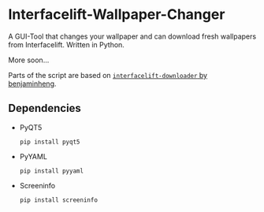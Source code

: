 # Interfacelift-Wallpaper-Changer

A GUI-Tool that changes your wallpaper and can download fresh wallpapers from Interfacelift.
Written in Python.

More soon...

Parts of the script are based on [``interfacelift-downloader`` by benjaminheng](https://github.com/benjaminheng/interfacelift-downloader).

## Dependencies

* PyQT5
  ```
  pip install pyqt5
  ```
* PyYAML
  ```
  pip install pyyaml
  ```
* Screeninfo
  ```
  pip install screeninfo
  ```